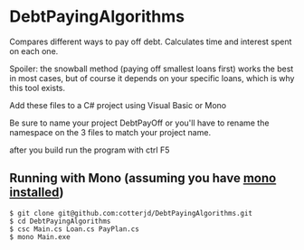 # DebtPayingAlgorithms
Compares different ways to pay off debt. Calculates time and interest spent on each one. 

Spoiler: the snowball method (paying off smallest loans first) works the best in most cases, but of course it depends on your specific loans, which is why this tool exists.

Add these files to a C# project using Visual Basic or Mono

Be sure to name your project DebtPayOff or you'll have to rename the namespace on the 3 files to match your project name. 

after you build run the program with ctrl F5

## Running with Mono (assuming you have <a href="https://jordancotter.wordpress.com/2022/03/01/getting-started-with-mono-net-on-linux/">mono installed</a>)
`$ git clone git@github.com:cotterjd/DebtPayingAlgorithms.git`<br>
`$ cd DebtPayingAlgorithms`<br>
`$ csc Main.cs Loan.cs PayPlan.cs`<br>
`$ mono Main.exe`<br>
